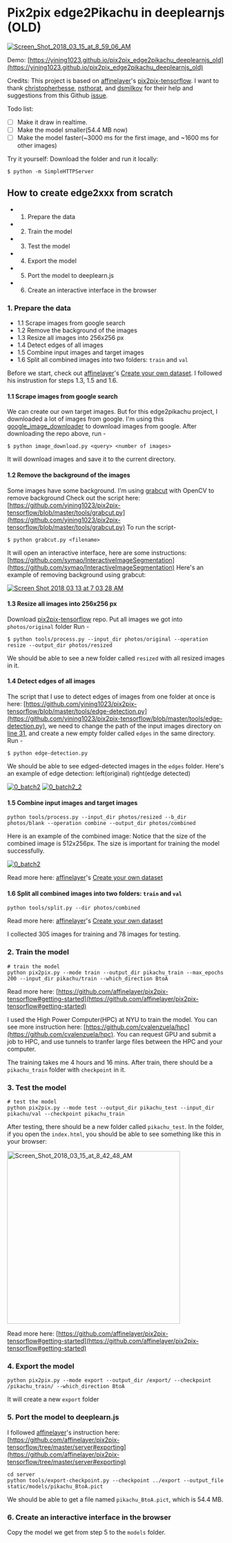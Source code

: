 # Pix2pix edge2Pikachu in deeplearnjs (OLD)

<a href="https://ibb.co/fpS5vH"><img src="https://preview.ibb.co/dHrXaH/Screen_Shot_2018_03_15_at_8_59_06_AM.png" alt="Screen_Shot_2018_03_15_at_8_59_06_AM" border="0"></a>

Demo: [https://yining1023.github.io/pix2pix_edge2pikachu_deeplearnjs_old](https://yining1023.github.io/pix2pix_edge2pikachu_deeplearnjs_old)

Credits: This project is based on [affinelayer](https://github.com/affinelayer)'s [pix2pix-tensorflow](https://github.com/affinelayer/pix2pix-tensorflow). I want to thank [christopherhesse](https://github.com/christopherhesse), [nsthorat](https://github.com/nsthorat), and [dsmilkov](dsmilkov) for their help and suggestions from this Github [issue](https://github.com/PAIR-code/deeplearnjs/issues/239).


Todo list:
- [ ] Make it draw in realtime.
- [ ] Make the model smaller(54.4 MB now)
- [ ] Make the model faster(~3000 ms for the first image, and ~1600 ms for other images)

Try it yourself: Download the folder and run it locally:
```
$ python -m SimpleHTTPServer
```


## How to create edge2xxx from scratch
- 1. Prepare the data
- 2. Train the model
- 3. Test the model
- 4. Export the model
- 5. Port the model to deeplearn.js
- 6. Create an interactive interface in the browser



### 1. Prepare the data

- 1.1 Scrape images from google search
- 1.2 Remove the background of the images
- 1.3 Resize all images into 256x256 px
- 1.4 Detect edges of all images
- 1.5 Combine input images and target images
- 1.6 Split all combined images into two folders: `train` and `val`

Before we start, check out [affinelayer](https://github.com/affinelayer)'s [Create your own dataset](https://github.com/affinelayer/pix2pix-tensorflow#creating-your-own-dataset). I followed his instrustion for steps 1.3, 1.5 and 1.6.


#### 1.1 Scrape images from google search
We can create our own target images. But for this edge2pikachu project, I downloaded a lot of images from google. I'm using this [google_image_downloader](https://github.com/atif93/google_image_downloader) to download images from google.
After downloading the repo above, run -
```
$ python image_download.py <query> <number of images>
```
It will download images and save it to the current directory.


#### 1.2 Remove the background of the images
Some images have some background. I'm using [grabcut](https://docs.opencv.org/trunk/d8/d83/tutorial_py_grabcut.html) with OpenCV to remove background
Check out the script here: [https://github.com/yining1023/pix2pix-tensorflow/blob/master/tools/grabcut.py](https://github.com/yining1023/pix2pix-tensorflow/blob/master/tools/grabcut.py)
To run the script-
```
$ python grabcut.py <filename>
```
It will open an interactive interface, here are some instructions: [https://github.com/symao/InteractiveImageSegmentation](https://github.com/symao/InteractiveImageSegmentation)
Here's an example of removing background using grabcut:

<a href="https://ibb.co/iRp9LH"><img src="https://preview.ibb.co/du2kuc/Screen_Shot_2018_03_13_at_7_03_28_AM.png" alt="Screen Shot 2018 03 13 at 7 03 28 AM" border="0" with="500px"/></a>


#### 1.3 Resize all images into 256x256 px
Download [pix2pix-tensorflow](https://github.com/affinelayer/pix2pix-tensorflow) repo.
Put all images we got into `photos/original` folder
Run - 
```
$ python tools/process.py --input_dir photos/original --operation resize --output_dir photos/resized
```
We should be able to see a new folder called `resized` with all resized images in it.


#### 1.4 Detect edges of all images
The script that I use to detect edges of images from one folder at once is here: [https://github.com/yining1023/pix2pix-tensorflow/blob/master/tools/edge-detection.py](https://github.com/yining1023/pix2pix-tensorflow/blob/master/tools/edge-detection.py), we need to change the path of the input images directory on [line 31](https://github.com/yining1023/pix2pix-tensorflow/blob/3e0d6c8613b3aa69adffe5484989bbe2c82b2c57/tools/edge-detection.py#L31), and create a new empty folder called `edges` in the same directory.
Run - 
```
$ python edge-detection.py
```
We should be able to see edged-detected images in the `edges` folder.
Here's an example of edge detection: left(original) right(edge detected)

<a href="https://imgbb.com/"><img src="https://image.ibb.co/eBDGZc/0_batch2.png" alt="0_batch2" border="0" with="300px"></a>
<a href="https://imgbb.com/"><img src="https://image.ibb.co/hW410H/0_batch2_2.png" alt="0_batch2_2" border="0" with="300px"></a>


#### 1.5 Combine input images and target images
```
python tools/process.py --input_dir photos/resized --b_dir photos/blank --operation combine --output_dir photos/combined
```

Here is an example of the combined image: 
Notice that the size of the combined image is 512x256px. The size is important for training the model successfully.

<a href="https://imgbb.com/"><img src="https://image.ibb.co/kYHVvH/0_batch2.png" alt="0_batch2" border="0" with="300px"></a>

Read more here: [affinelayer](https://github.com/affinelayer)'s [Create your own dataset](https://github.com/affinelayer/pix2pix-tensorflow#creating-your-own-dataset)


#### 1.6 Split all combined images into two folders: `train` and `val`
```
python tools/split.py --dir photos/combined
```
Read more here: [affinelayer](https://github.com/affinelayer)'s [Create your own dataset](https://github.com/affinelayer/pix2pix-tensorflow#creating-your-own-dataset)

I collected 305 images for training and 78 images for testing.


### 2. Train the model
```
# train the model
python pix2pix.py --mode train --output_dir pikachu_train --max_epochs 200 --input_dir pikachu/train --which_direction BtoA
```
Read more here: [https://github.com/affinelayer/pix2pix-tensorflow#getting-started](https://github.com/affinelayer/pix2pix-tensorflow#getting-started)

I used the High Power Computer(HPC) at NYU to train the model. You can see more instruction here: [https://github.com/cvalenzuela/hpc](https://github.com/cvalenzuela/hpc). You can request GPU and submit a job to HPC, and use tunnels to tranfer large files between the HPC and your computer.

The training takes me 4 hours and 16 mins. After train, there should be a `pikachu_train` folder with `checkpoint` in it.


### 3. Test the model
```
# test the model
python pix2pix.py --mode test --output_dir pikachu_test --input_dir pikachu/val --checkpoint pikachu_train
```
After testing, there should be a new folder called `pikachu_test`. In the folder, if you open the `index.html`, you should be able to see something like this in your browser:

<a href="https://ibb.co/cJiLvH"><img src="https://preview.ibb.co/kkFB2x/Screen_Shot_2018_03_15_at_8_42_48_AM.png" alt="Screen_Shot_2018_03_15_at_8_42_48_AM" border="0" width="400px"></a><br />

Read more here: [https://github.com/affinelayer/pix2pix-tensorflow#getting-started](https://github.com/affinelayer/pix2pix-tensorflow#getting-started)


### 4. Export the model
```
python pix2pix.py --mode export --output_dir /export/ --checkpoint /pikachu_train/ --which_direction BtoA
```
It will create a new `export` folder

### 5. Port the model to deeplearn.js
I followed [affinelayer](https://github.com/affinelayer)'s instruction here: [https://github.com/affinelayer/pix2pix-tensorflow/tree/master/server#exporting](https://github.com/affinelayer/pix2pix-tensorflow/tree/master/server#exporting)

```
cd server
python tools/export-checkpoint.py --checkpoint ../export --output_file static/models/pikachu_BtoA.pict
```
We should be able to get a file named `pikachu_BtoA.pict`, which is 54.4 MB.


### 6. Create an interactive interface in the browser
Copy the model we get from step 5 to the `models` folder.
